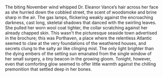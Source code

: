 The biting November wind whipped Dr. Eleanor Vance’s hair across her face as she hurried down the cobbled street, the scent of woodsmoke and brine sharp in the air.  The gas lamps, flickering weakly against the encroaching darkness, cast long, skeletal shadows that danced with the swirling leaves.  She pulled her worn wool coat tighter, the collar scratching against her already chapped skin.  This wasn't the picturesque seaside town advertised in the brochure; this was Porthaven, a place where the relentless Atlantic seemed to claw at the very foundations of the weathered houses, and secrets clung to the salty air like clinging mist.  The only light brighter than the dying embers of the setting sun emanated from the single window of her small surgery, a tiny beacon in the growing gloom.  Tonight, however, even that comforting glow seemed to offer little warmth against the chilling premonition that settled deep in her bones.
